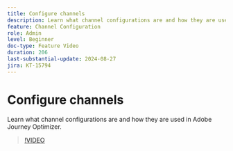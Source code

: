 ```yaml
---
title: Configure channels
description: Learn what channel configurations are and how they are used in Adobe Journey Optimizer.
feature: Channel Configuration
role: Admin
level: Beginner
doc-type: Feature Video
duration: 206
last-substantial-update: 2024-08-27
jira: KT-15794
---
```


# Configure channels

Learn what channel configurations are and how they are used in Adobe Journey Optimizer.

>[!VIDEO](https://video.tv.adobe.com/v/3433124/?learn=on)
